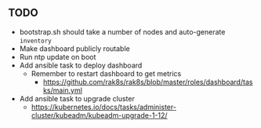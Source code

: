 ## TODO

- bootstrap.sh should take a number of nodes and auto-generate `inventory`
- Make dashboard publicly routable
- Run ntp update on boot
- Add ansible task to deploy dashboard
  - Remember to restart dashboard to get metrics
    - https://github.com/rak8s/rak8s/blob/master/roles/dashboard/tasks/main.yml
- Add ansible task to upgrade cluster
  - https://kubernetes.io/docs/tasks/administer-cluster/kubeadm/kubeadm-upgrade-1-12/
